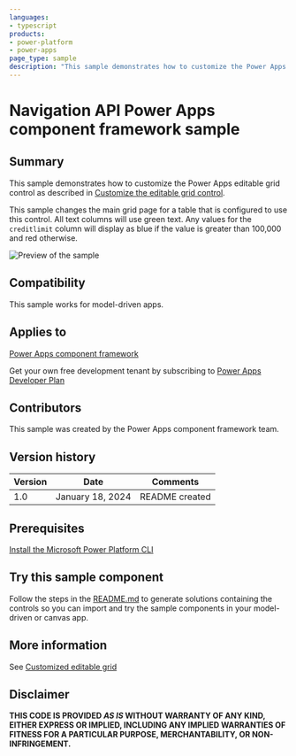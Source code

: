 ```yaml
---
languages:
- typescript
products:
- power-platform
- power-apps
page_type: sample
description: "This sample demonstrates how to customize the Power Apps editable grid control."
---
```

# Navigation API Power Apps component framework sample

## Summary

This sample demonstrates how to customize the Power Apps editable grid control as described in [Customize the editable grid control](https://learn.microsoft.com/power-apps/developer/component-framework/customize-editable-grid-control).

This sample changes the main grid page for a table that is configured to use this control. All text columns will use green text. Any values for the `creditlimit` column will display as blue if the value is greater than 100,000 and red otherwise.


![Preview of the sample](https://learn.microsoft.com/power-apps/developer/component-framework/media/editable-grid-control-sample-customized-account-main-grid.png)

## Compatibility

This sample works for model-driven apps.

## Applies to

[Power Apps component framework](https://learn.microsoft.com/power-apps/developer/component-framework/overview)

Get your own free development tenant by subscribing to [Power Apps Developer Plan](https://learn.microsoft.com/power-platform/developer/plan)

## Contributors

This sample was created by the Power Apps component framework team.

## Version history

Version|Date|Comments
-------|----|--------
1.0|January 18, 2024|README created

## Prerequisites

[Install the Microsoft Power Platform CLI](https://learn.microsoft.com/power-platform/developer/cli/introduction)

## Try this sample component

Follow the steps in the [README.md](../README.md) to generate solutions containing the controls so you can import and try the sample components in your model-driven or canvas app.

## More information

See [Customized editable grid](https://learn.microsoft.com/power-apps/developer/component-framework/sample-controls/customized-editable-grid-control)

## Disclaimer

**THIS CODE IS PROVIDED *AS IS* WITHOUT WARRANTY OF ANY KIND, EITHER EXPRESS OR IMPLIED, INCLUDING ANY IMPLIED WARRANTIES OF FITNESS FOR A PARTICULAR PURPOSE, MERCHANTABILITY, OR NON-INFRINGEMENT.**